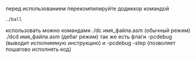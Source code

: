 перед использованием перекомпилируйте додиккор командой
```console
./ball
```

использовать можно командами
./dc имя_файла.asm (обычный режим)
./dcd имя_файла.asm (дебаг режим)
так же есть флаги -pcdebug (выводит исполняемую инструкцию)
и -pcdebug -step (позволяет пошагово исполнять код)
    
